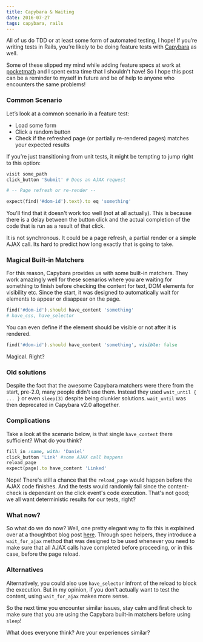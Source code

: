 ```yaml
---
title: Capybara & Waiting
date: 2016-07-27
tags: capybara, rails
---
```


All of us do TDD or at least some form of automated testing, I hope! If you’re writing tests in Rails, 
you’re likely to be doing feature tests with [Capybara](https://github.com/jnicklas/capybara) as well.

Some of these slipped my mind while adding feature specs at work at 
[pocketmath](https://www.pocketmath.com/) and I spent extra time that I shouldn't have! 
So I hope this post can be a reminder to myself in future and be of help to anyone who 
encounters the same problems!

### Common Scenario

Let’s look at a common scenario in a feature test: 

- Load some form
- Click a random button
- Check if the refreshed page (or partially re-rendered pages) matches your expected results

If you’re just transitioning from unit tests, it might be tempting to jump right to this option:

```ruby
visit some_path
click_button 'Submit' # Does an AJAX request

# -- Page refresh or re-render --

expect(find('#dom-id').text).to eq 'something'
```

You'll find that it doesn't work too well (not at all actually). This is because there is a delay 
between the button click and the actual completion of the code that is run as a result of that click. 

It is not synchronous. It could be a page refresh, a partial render or a simple AJAX call. 
Its hard to predict how long exactly that is going to take.

### Magical Built-in Matchers

For this reason, Capybara provides us with some built-in matchers. They work amazingly well 
for these scenarios where you are waiting for something to finish before checking the content for text, 
DOM elements for visibility etc. Since the start, it was designed to automatically wait for elements 
to appear or disappear on the page.


```ruby
find('#dom-id').should have_content 'something'
# have_css, have_selector
```

You can even define if the element should be visible or not after it is rendered. 

```ruby
find('#dom-id').should have_content 'something', visible: false
```

Magical. Right? 

### Old solutions 

Despite the fact that the awesome Capybara matchers were there from the start, pre-2.0, many people didn't use them.
Instead they used `wait_until { ... }` or even `sleep(3)` despite being clunkier solutions. 
`wait_until` was then deprecated in Capybara v2.0 altogether.


### Complications

Take a look at the scenario below, is that single `have_content` there sufficient? What do you think?

```ruby
fill_in :name, with: 'Daniel'
click_button 'Link' #some AJAX call happens
reload_page
expect(page).to have_content 'Linked'
```

Nope! There's still a chance that the `reload_page` would happen before the AJAX code finishes. 
And the tests would randomly fail since the content-check is dependant on the click event's code execution.
That's not good; we all want deterministic results for our tests, right?

### What now?

So what do we do now? Well, one pretty elegant way to fix this is explained over at a thoughtbot blog post 
[here](https://robots.thoughtbot.com/automatically-wait-for-ajax-with-capybara).  Through spec 
helpers, they introduce a `wait_for_ajax` method that was designed to be used whenever you need 
to make sure that all AJAX calls have completed before proceeding, or in this case, before the page reload.

### Alternatives

Alternatively, you could also use `have_selector` infront of the reload to block the execution. But in my opinion, 
if you don't actually want to test the content, using `wait_for_ajax` makes more sense. 

So the next time you encounter similar issues, stay calm and first check to make sure that you are 
using the Capybara built-in matchers before using `sleep`!

What does everyone think? Are your experiences similar?
